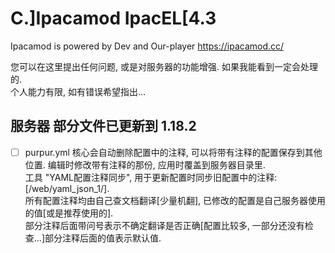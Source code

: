 # C.]Ipacamod IpacEL[4.3
Ipacamod is powered by Dev and Our-player https://ipacamod.cc/

您可以在这里提出任何问题, 或是对服务器的功能增强. 如果我能看到一定会处理的.  
个人能力有限, 如有错误希望指出...

## 服务器 部分文件已更新到 1.18.2
- [ ] purpur.yml
核心会自动删除配置中的注释, 可以将带有注释的配置保存到其他位置. 编辑时修改带有注释的那份, 应用时覆盖到服务器目录里.  
工具 "YAML配置注释同步", 用于更新配置时同步旧配置中的注释: [/web/yaml_json_1/].  
所有配置注释均由自己查文档翻译[少量机翻], 已修改的配置是自己服务器使用的值[或是推荐使用的].  
部分注释后面带问号表示不确定翻译是否正确[配置比较多, 一部分还没有检查...]部分注释后面的值表示默认值.  

